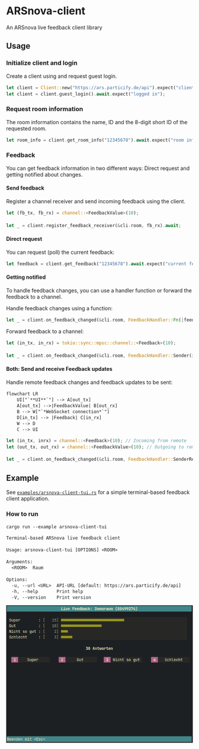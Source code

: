 # ARSnova-client

An ARSnova live feedback client library

## Usage

### Initialize client and login

Create a client using and request guest login.

```rust
let client = Client::new("https://ars.particify.de/api").expect("client created");
let client = client.guest_login().await.expect("logged in");
```

### Request room information

The room information contains the name, ID and the 8-digit short ID of the requested room.

```rust
let room_info = client.get_room_info("12345678").await.expect("room information");
```

### Feedback

You can get feedback information in two different ways: Direct request and getting notified about changes.

#### Send feedback

Register a channel receiver and send incoming feedback using the client.

```rust
let (fb_tx, fb_rx) = channel::<FeedbackValue>(10);

let _ = client.register_feedback_receiver(&cli.room, fb_rx).await;
```

#### Direct request

You can request (poll) the current feedback:

```rust
let feedback = client.get_feedback("12345678").await.expect("current feedback");
```

#### Getting notified

To handle feedback changes, you can use a handler function or forward the feedback to a channel.

Handle feedback changes using a function:

```rust
let _ = client.on_feedback_changed(&cli.room, FeedbackHandler::Fn(|feedback| {/*...*/})).await;
```

Forward feedback to a channel:

```rust
let (in_tx, in_rx) = tokio::sync::mpsc::channel::<Feedback>(10);

let _ = client.on_feedback_changed(&cli.room, FeedbackHandler::Sender(in_tx)).await;
```

#### Both: Send and receive Feedback updates

Handle remote feedback changes and feedback updates to be sent:

```mermaid
flowchart LR
    UI["`**UI**`"] --> A[out_tx]
    A[out_tx] -->|FeedbackValue| B[out_rx]
    B --> W["`*WebSocket connection*`"]
    D[in_tx] --> |Feedback| C[in_rx]
    W --> D
    C --> UI
```

```rust
let (in_tx, inrx) = channel::<Feedback>(10); // Incoming from remote
let (out_tx, out_rx) = channel::<FeedbackValue>(10); // Outgoing to remote

let _ = client.on_feedback_changed(&cli.room, FeedbackHandler::SenderReceiver(in_tx, out_rx)).await;
```

## Example

See [`examples/arsnova-client-tui.rs`](examples/arsnova-client-tui.rs) for a simple terminal-based feedback client
application.

### How to run

```shell
cargo run --example arsnova-client-tui
```

```
Terminal-based ARSnova live feedback client

Usage: arsnova-client-tui [OPTIONS] <ROOM>

Arguments:
  <ROOM>  Raum

Options:
  -u, --url <URL>  API-URL [default: https://ars.particify.de/api]
  -h, --help       Print help
  -V, --version    Print version
```

![arsnova-client-tui](examples/arsnova-client.gif)